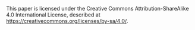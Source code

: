 This paper is licensed under the
Creative Commons Attribution-ShareAlike 4.0 International License,
described at <https://creativecommons.org/licenses/by-sa/4.0/>.
